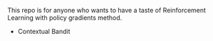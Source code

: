 This repo is for anyone who wants to have a taste of Reinforcement Learning with policy gradients method.

* Contextual Bandit
